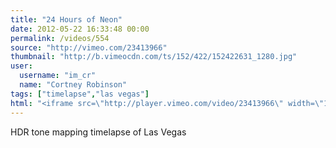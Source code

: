 ```yaml
---
title: "24 Hours of Neon"
date: 2012-05-22 16:33:48 00:00
permalink: /videos/554
source: "http://vimeo.com/23413966"
thumbnail: "http://b.vimeocdn.com/ts/152/422/152422631_1280.jpg"
user:
  username: "im_cr"
  name: "Cortney Robinson"
tags: ["timelapse","las vegas"]
html: "<iframe src=\"http://player.vimeo.com/video/23413966\" width=\"1280\" height=\"720\" frameborder=\"0\" webkitallowfullscreen mozallowfullscreen allowfullscreen></iframe>"
---
```


HDR tone mapping timelapse of Las Vegas